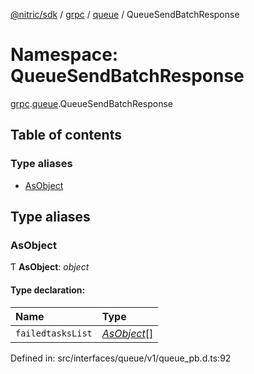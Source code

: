 [@nitric/sdk](../README.md) / [grpc](grpc.md) / [queue](grpc.queue.md) / QueueSendBatchResponse

# Namespace: QueueSendBatchResponse

[grpc](grpc.md).[queue](grpc.queue.md).QueueSendBatchResponse

## Table of contents

### Type aliases

- [AsObject](grpc.queue.queuesendbatchresponse.md#asobject)

## Type aliases

### AsObject

Ƭ **AsObject**: *object*

#### Type declaration:

Name | Type |
:------ | :------ |
`failedtasksList` | [*AsObject*](grpc.queue.failedtask.md#asobject)[] |

Defined in: src/interfaces/queue/v1/queue_pb.d.ts:92
